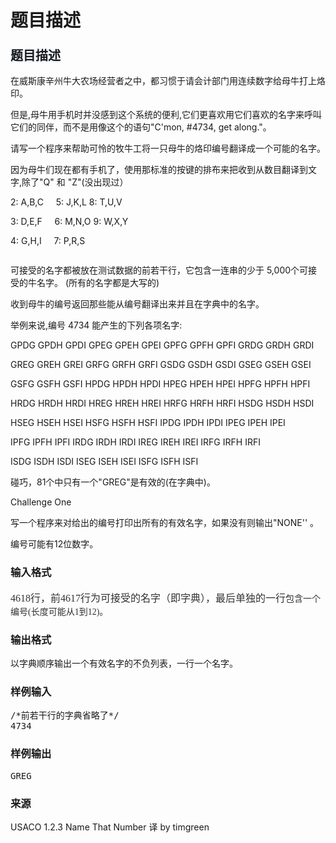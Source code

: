# 题目描述


<h3>
<span style="font-family:sans-serif;font-size:20px;font-weight:bold;background-color:aliceblue;">题目描述</span>
</h3>
<p>
在威斯康辛州牛大农场经营者之中，都习惯于请会计部门用连续数字给母牛打上烙印。
</p>
<p>
但是,母牛用手机时并没感到这个系统的便利,它们更喜欢用它们喜欢的名字来呼叫它们的同伴，而不是用像这个的语句&#34;C&#39;mon, #4734, get along.&#34;。
</p>
<p>
请写一个程序来帮助可怜的牧牛工将一只母牛的烙印编号翻译成一个可能的名字。
</p>
<p>
因为母牛们现在都有手机了，使用那标准的按键的排布来把收到从数目翻译到文字,除了&#34;Q&#34; 和 &#34;Z&#34;(没出现过）
</p>
<p>
2: A,B,C     5: J,K,L 8: T,U,V
</p>
<p>
3: D,E,F     6: M,N,O 9: W,X,Y
</p>
<p>
4: G,H,I     7: P,R,S
</p>
<p>
<img src="/upload/image/20140318/20140318100937_45981.jpg" alt=""/>
</p>
<p>
可接受的名字都被放在测试数据的前若干行，它包含一连串的少于 5,000个可接受的牛名字。 (所有的名字都是大写的)
</p>
<p>
收到母牛的编号返回那些能从编号翻译出来并且在字典中的名字。
</p>
<p>
举例来说,编号 4734 能产生的下列各项名字:
</p>
<p>
GPDG GPDH GPDI GPEG GPEH GPEI GPFG GPFH GPFI GRDG GRDH GRDI
</p>
<p>
GREG GREH GREI GRFG GRFH GRFI GSDG GSDH GSDI GSEG GSEH GSEI
</p>
<p>
GSFG GSFH GSFI HPDG HPDH HPDI HPEG HPEH HPEI HPFG HPFH HPFI
</p>
<p>
HRDG HRDH HRDI HREG HREH HREI HRFG HRFH HRFI HSDG HSDH HSDI
</p>
<p>
HSEG HSEH HSEI HSFG HSFH HSFI IPDG IPDH IPDI IPEG IPEH IPEI
</p>
<p>
IPFG IPFH IPFI IRDG IRDH IRDI IREG IREH IREI IRFG IRFH IRFI
</p>
<p>
ISDG ISDH ISDI ISEG ISEH ISEI ISFG ISFH ISFI
</p>
<p>
碰巧，81个中只有一个&#34;GREG&#34;是有效的(在字典中)。
</p>
<p>
Challenge One
</p>
<p>
写一个程序来对给出的编号打印出所有的有效名字，如果没有则输出&#34;NONE&#39;&#39; 。
</p>
<p>
编号可能有12位数字。
</p>
<h3>
输入格式
</h3>
<p>
<span style="color:#333333;font-size:14px;line-height:normal;"><span style="font-family:&#39;Microsoft YaHei&#39;;font-size:16px;">4618行，前4617行为可接受的名字（即字典），最后单独的一行</span></span><span style="color:#333333;line-height:normal;font-family:&#34;">包含一个编号(长度可能从1到12)。</span> 
</p>
<h3>
输出格式
</h3>
<p>
以字典顺序输出一个有效名字的不负列表，一行一个名字。
</p>
<h3>
样例输入
</h3>
<pre>/*前若干行的字典省略了*/
4734
</pre>
<h3>
样例输出
</h3>
<pre>GREG
</pre>
<h3>
来源
</h3>
<p>
USACO 1.2.3 Name That Number
译 by timgreen
</p>
